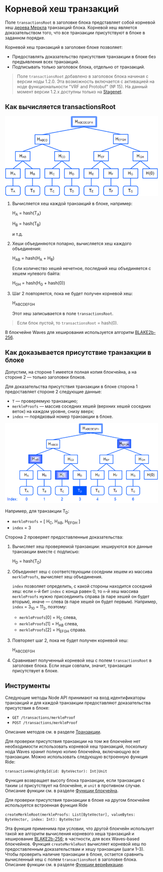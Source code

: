 # Корневой хеш транзакций

Поле `transactionsRoot` в заголовке блока представляет собой корневой хеш [дерева Меркла](https://ru.wikipedia.org/wiki/Дерево_хешей) транзакций блока. Корневой хеш является доказательством того, что все транзакции присутствуют в блоке в заданном порядке.

Корневой хеш транзакций в заголовке блоке позволяет:

* Предоставлять доказательство присутствия транзакции в блоке без предъявления всех транзакций.
* Подписывать только заголовок блока, отдельно от транзакций.

> Поле `transactionsRoot` добавлено в заголовок блока начиная с версии ноды 1.2.0. Эта возможность включается с активацией на ноде функциональности "VRF and Protobuf" (№ 15). На данный момент версии 1.2.x доступны только на [Stagenet](/ru/blockchain/blockchain-network/stage-network).

## Как вычисляется transactionsRoot

![](./_assets/merkle1.png)

1. Вычисляется хеш каждой транзакций в блоке, например:

   H<sub>A</sub> = hash(T<sub>A</sub>)

   H<sub>B</sub> = hash(T<sub>B</sub>)

   и т.д.

2. Хеши объединяются попарно, вычисляется хеш каждого объединения:

   H<sub>AB</sub> = hash(H<sub>A</sub> + H<sub>B</sub>)

   Если количество хешей нечетное, последний хеш объединяется с хешем нулевого байта:
   
   H<sub>GH</sub> = hash(H<sub>G</sub> + hash(0))

3. Шаг 2 повторяется, пока не будет получен корневой хеш:

   H<sub>ABCDEFGH</sub>
   
   Этот хеш записывается в поле `transactionsRoot`.

> Если блок пустой, то `transactionsRoot` = hash(0).

В блокчейне Waves для хеширования используется алгоритм [BLAKE2b-256](https://en.wikipedia.org/wiki/BLAKE_%28hash_function%29).

## Как доказывается присутствие транзакции в блоке

Допустим, на стороне&nbsp;1 имеется полная копия блокчейна, а на стороне&nbsp;2 — только заголовки блоков.

Для доказательства присутствия транзакции в блоке сторона&nbsp;1 предоставляет стороне&nbsp;2 следующие данные:

* `T` — проверяемую транзакцию;
* `merkleProofs` — массив соседних хешей (верхних хешей соседних веток) на каждом уровне, снизу вверх;
* `index` — порядковый номер транзакции в блоке.

![](./_assets/merkle2.png)

Например, для транзакции T<sub>D</sub>:

* `merkleProofs` = [ H<sub>С</sub>, H<sub>AB</sub>, H<sub>EFGH</sub> ]
* `index` = 3

Сторона 2 проверяет предоставленные доказательства:

1. Вычисляет хеш проверяемой транзакции: хешируются все данные транзакции вместе с подписью:

   H<sub>D</sub> = hash(T<sub>D</sub>)

2. Объединяет хеш с соответствующим соседним хешем из массива `merkleProofs`, вычисляет хеш объединения.

   `index` позволяет определить, с какой стороны находится соседний хеш: если `n`-й бит `index` с конца равен 0, то `n`-й хеш массива `merkleProofs` нужно присоединить справа (в паре хешей он будет вторым), иначе — слева (в паре хешей он будет первым).
   Например, `index` = 3<sub>10</sub> = 11<sub>2</sub>, поэтому:
   
   * `merkleProofs`[0] = H<sub>С</sub> cлева,
   * `merkleProofs`[1] = H<sub>AB</sub> слева,
   * `merkleProofs`[2] = H<sub>EFGH</sub> справа.

3. Повторяет шаг 2, пока не будет получен корневой хеш:

   H<sub>ABCDEFGH</sub>

4. Сравнивает полученный корневой хеш с полем `transactionsRoot` в заголовке блока. Если хеши совпали, значит, транзакция присутствует в блоке.

## Инструменты 

Следующие методы Node API принимают на вход идентификаторы транзакций и для каждой транзакции предоставляют доказательства присутствия в блоке:

* `GET /transactions/merkleProof`
* `POST /transactions/merkleProof`

Описание методов см. в разделе [Транзакции](/ru/waves-node/node-api/transactions).

Для проверки присутствия транзакции на том же блокчейне нет необходимости использовать корневой хеш транзакций, поскольку нода Waves хранит полную копию блокчейна, включающую все транзакции. Можно использовать следующую встроенную функция Ride:

```
transactionHeightById(id: ByteVector): Int|Unit
```

Функция возвращает высоту блока транзакции, если транзакция с таким `id` присутствует на блокчейне, и `unit` в противном случае. Описание функции см. в разделе [Функции блокчейна](/ru/ride/functions/built-in-functions/blockchain-functions#transactionheightbyid).

Для проверки присутствия транзакции в блоке на другом блокчейне используется встроенная функция Ride 

```
createMerkleRoot(merkleProofs: List[ByteVector], valueBytes: ByteVector, index: Int): ByteVector
```

Эта функция применима при условии, что другой блокчейн использует такой же алгоритм вычисления корневого хеша транзакций и хеширование [BLAKE2b-256](https://en.wikipedia.org/wiki/BLAKE_%28hash_function%29); в частности, для всех Waves-based блокчейнов. 
Функция `createMerkleRoot` вычисляет корневой хеш по предоставленным доказательствам и хешу транзакции (шаги 1–3). Чтобы проверить наличие транзакции в блоке, остается сравнить вычисленный хеш с полем `transactionsRoot` в заголовке блока. Описание функции см. в разделе [Функции верификации](/ru/ride/functions/built-in-functions/verification-functions#createmerkleroothash).
